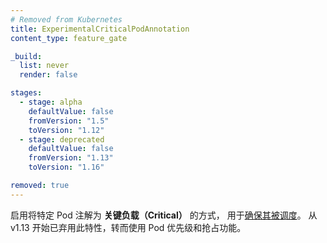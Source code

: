 ```yaml
---
# Removed from Kubernetes
title: ExperimentalCriticalPodAnnotation
content_type: feature_gate

_build:
  list: never
  render: false

stages:
  - stage: alpha 
    defaultValue: false
    fromVersion: "1.5"
    toVersion: "1.12"
  - stage: deprecated
    defaultValue: false
    fromVersion: "1.13"
    toVersion: "1.16"

removed: true  
---
```


<!--
Enable annotating specific pods as *critical*
so that their [scheduling is guaranteed](/docs/tasks/administer-cluster/guaranteed-scheduling-critical-addon-pods/).
This feature is deprecated by Pod Priority and Preemption as of v1.13.
-->
启用将特定 Pod 注解为 **关键负载（Critical）** 的方式，
用于[确保其被调度](/zh-cn/docs/tasks/administer-cluster/guaranteed-scheduling-critical-addon-pods/)。
从 v1.13 开始已弃用此特性，转而使用 Pod 优先级和抢占功能。

